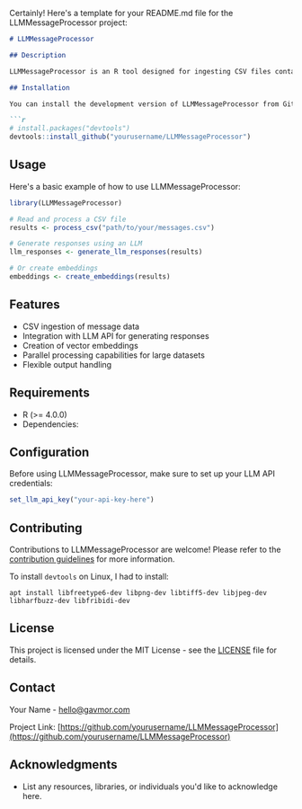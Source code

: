 Certainly! Here's a template for your README.md file for the LLMMessageProcessor project:

```markdown
# LLMMessageProcessor

## Description

LLMMessageProcessor is an R tool designed for ingesting CSV files containing messages and processing each row using a Large Language Model (LLM) to generate responses or create embeddings. This tool provides functionality for data ingestion, LLM interaction, and output handling.

## Installation

You can install the development version of LLMMessageProcessor from GitHub with:

```r
# install.packages("devtools")
devtools::install_github("yourusername/LLMMessageProcessor")
```

## Usage

Here's a basic example of how to use LLMMessageProcessor:

```r
library(LLMMessageProcessor)

# Read and process a CSV file
results <- process_csv("path/to/your/messages.csv")

# Generate responses using an LLM
llm_responses <- generate_llm_responses(results)

# Or create embeddings
embeddings <- create_embeddings(results)
```

## Features

- CSV ingestion of message data
- Integration with LLM API for generating responses
- Creation of vector embeddings
- Parallel processing capabilities for large datasets
- Flexible output handling

## Requirements

- R (>= 4.0.0)
- Dependencies: 

## Configuration

Before using LLMMessageProcessor, make sure to set up your LLM API credentials:

```r
set_llm_api_key("your-api-key-here")
```

## Contributing

Contributions to LLMMessageProcessor are welcome! Please refer to the [contribution guidelines](CONTRIBUTING.md) for more information.

To install `devtools` on Linux, I had to install:

```SH
apt install libfreetype6-dev libpng-dev libtiff5-dev libjpeg-dev libharfbuzz-dev libfribidi-dev

```


## License

This project is licensed under the MIT License - see the [LICENSE](LICENSE) file for details.

## Contact

Your Name - hello@gavmor.com

Project Link: [https://github.com/yourusername/LLMMessageProcessor](https://github.com/yourusername/LLMMessageProcessor)

## Acknowledgments

- List any resources, libraries, or individuals you'd like to acknowledge here.
```
